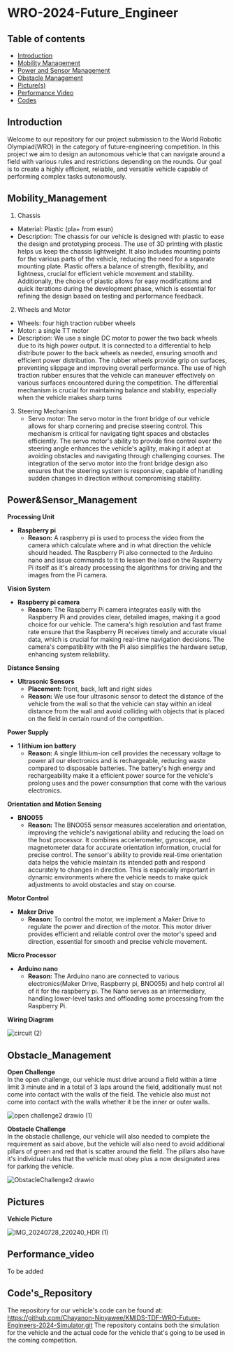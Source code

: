 # WRO-2024-Future_Engineer
## Table of contents

- [Introduction](#Introduction)
- [Mobility Management](#Mobility_Management)
- [Power and Sensor Management](#Power&Sensor_Management)
- [Obstacle Management](#Obstacle_Management)
- [Picture(s)](#Pictures)
- [Performance Video](#Performance_video)
- [Codes](#Code's_Repository)  

## Introduction

Welcome to our repository for our project submission to the World Robotic Olympiad(WRO)
in the category of future-engineering competition. In this project we aim to design an
autonomous vehicle that can navigate around a field with various rules and restrictions
depending on the rounds. Our goal is to create a highly efficient, reliable, and versatile 
vehicle capable of performing complex tasks autonomously.

## Mobility_Management

1. Chassis
  - Material: Plastic (pla+ from esun)
  - Description: The chassis for our vehicle is designed with plastic to ease the design
    and prototyping process. The use of 3D printing with plastic helps us keep the chassis
    lightweight. It also includes mounting points for the various parts of the vehicle, reducing
    the need for a separate mounting plate. Plastic offers a balance of strength, flexibility,
    and lightness, crucial for efficient vehicle movement and stability. Additionally, the
    choice of plastic allows for easy modifications and quick iterations during the development
    phase, which is essential for refining the design based on testing and performance feedback.
    
2. Wheels and Motor
  - Wheels: four high traction rubber wheels
  - Motor: a single TT motor
  - Description: We use a single DC motor to power the two back wheels due to its high power
    output. It is connected to a differential to help distribute power to the back wheels as
    needed, ensuring smooth and efficient power distribution. The rubber wheels provide grip
    on surfaces, preventing slippage and improving overall performance. The use of high traction
    rubber ensures that the vehicle can maneuver effectively on various surfaces encountered
    during the competition. The differential mechanism is crucial for maintaining balance and
    stability, especially when the vehicle makes sharp turns

3. Steering Mechanism
   - Servo motor: The servo motor in the front bridge of our vehicle allows for sharp cornering
     and precise steering control. This mechanism is critical for navigating tight spaces and
     obstacles efficiently. The servo motor's ability to provide fine control over the steering
     angle enhances the vehicle's agility, making it adept at avoiding obstacles and navigating
     through challenging courses. The integration of the servo motor into the front bridge design
     also ensures that the steering system is responsive, capable of handling sudden
     changes in direction without compromising stability.
     
## Power&Sensor_Management
**Processing Unit**
- **Raspberry pi**
  - **Reason:** A raspberry pi is used to process the video from the camera which calculate
    where and in what direction the vehicle should headed. The Raspberry Pi also connected
    to the Arduino nano and issue commands to it to lessen the load on the Raspberry Pi itself
    as it's already processing the algorithms for driving and the images from the Pi camera.

**Vision System**
- **Raspberry pi camera**
  - **Reason:**  The Raspberry Pi camera integrates easily with the Raspberry Pi and provides
    clear, detailed images, making it a good choice for our vehicle. The camera's high resolution
    and fast frame rate ensure that the Raspberry Pi receives timely and accurate visual data,
    which is crucial for making real-time navigation decisions. The camera's compatibility with
    the Pi also simplifies the hardware setup, enhancing system reliability.
    
**Distance Sensing**
- **Ultrasonic Sensors**
  - **Placement:** front, back, left and right sides
  - **Reason:** We use four ultrasonic sensor to detect the distance of the vehicle from
    the wall so that the vehicle can stay within an ideal distance from the wall and
    avoid colliding with objects that is placed on the field in certain round of
    the competition.

**Power Supply**
- **1 lithium ion battery**
  - **Reason:** A single lithium-ion cell provides the necessary voltage to power all
    our electronics and is rechargeable, reducing waste compared to disposable batteries.
    The battery's high energy and rechargeability make it a efficient power source for
    the vehicle's prolong uses and the power consumption that come with the various
    electronics.

**Orientation and Motion Sensing**
- **BNO055**
  - **Reason:** The BNO055 sensor measures acceleration and orientation, improving
    the vehicle's navigational ability and reducing the load on the host processor.
    It combines accelerometer, gyroscope, and magnetometer data for accurate orientation
    information, crucial for precise control. The sensor's ability to provide real-time
    orientation data helps the vehicle maintain its intended path and respond accurately
    to changes in direction. This is especially important in dynamic environments where
    the vehicle needs to make quick adjustments to avoid obstacles and stay on course.

**Motor Control**
- **Maker Drive**
  - **Reason:** To control the motor, we implement a Maker Drive to regulate the power
    and direction of the motor. This motor driver provides efficient and reliable
    control over the motor's speed and direction, essential for smooth and precise
    vehicle movement.

**Micro Processor**
- **Arduino nano**
  - **Reason:** The Arduino nano are connected to various electronics(Maker Drive, Raspberry pi,
    BNO055) and help control all of it for the raspberry pi. The Nano serves as an intermediary,
    handling lower-level tasks and offloading some processing from the Raspberry Pi.



**Wiring Diagram**


![circuit (2)](https://github.com/user-attachments/assets/ee321578-954b-4a7f-b899-d265ed52cab6)


## Obstacle_Management  
**Open Challenge**  
In the open challenge, our vehicle must drive around a field within a time limit 3 minute and
in a total of 3 laps around the field, additionally must not come into contact with the walls 
of the field. The vehicle also must not come into contact with the walls whether it be the 
inner or outer walls.


![open challenge2 drawio (1)](https://github.com/user-attachments/assets/29609437-159f-4914-81d7-570c17d80eff)


**Obstacle Challenge**  
In the obstacle challenge, our vehicle will also needed to complete the requirement as said above,
but the vehicle will also need to avoid additional pillars of green and red that is scatter around
the field. The pillars also have it's individual rules that the vehicle must obey plus a now designated
area for parking the vehicle.  


![ObstacleChallenge2 drawio](https://github.com/user-attachments/assets/226d0d06-ef2b-4151-918d-a48813322abe)


## Pictures
**Vehicle Picture**  

![IMG_20240728_220240_HDR (1)](https://github.com/user-attachments/assets/bea13e5b-34d0-43cb-bb45-c0cf6dfb639b)


## Performance_video
To be added

## Code's_Repository  
The repository for our vehicle's code can be found at:
https://github.com/Chayanon-Ninyawee/KMIDS-TDF-WRO-Future-Engineers-2024-Simulator.git 
The repository contains both the simulation for the vehicle and the actual code for the
vehicle that's going to be used in the coming competition.

